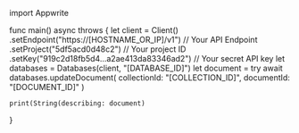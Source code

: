import Appwrite

func main() async throws {
    let client = Client()
      .setEndpoint("https://[HOSTNAME_OR_IP]/v1") // Your API Endpoint
      .setProject("5df5acd0d48c2") // Your project ID
      .setKey("919c2d18fb5d4...a2ae413da83346ad2") // Your secret API key
    let databases = Databases(client, "[DATABASE_ID]")
    let document = try await databases.updateDocument(
        collectionId: "[COLLECTION_ID]",
        documentId: "[DOCUMENT_ID]"
    )

    print(String(describing: document)
}
